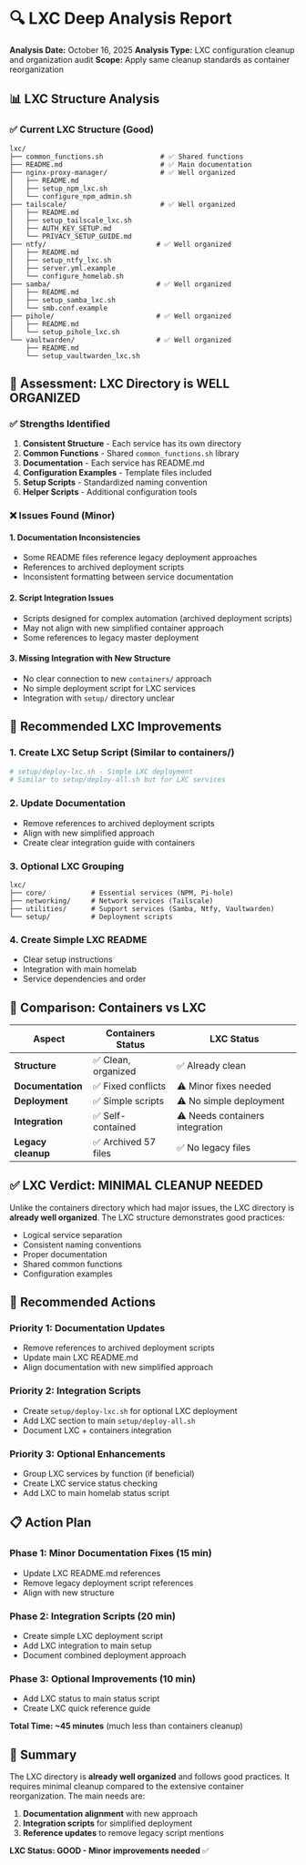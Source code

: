 # 🔍 LXC Deep Analysis Report

**Analysis Date:** October 16, 2025
**Analysis Type:** LXC configuration cleanup and organization audit
**Scope:** Apply same cleanup standards as container reorganization

## 📊 **LXC Structure Analysis**

### ✅ **Current LXC Structure (Good)**
```
lxc/
├── common_functions.sh              # ✅ Shared functions
├── README.md                        # ✅ Main documentation
├── nginx-proxy-manager/             # ✅ Well organized
│   ├── README.md
│   ├── setup_npm_lxc.sh
│   └── configure_npm_admin.sh
├── tailscale/                       # ✅ Well organized
│   ├── README.md
│   ├── setup_tailscale_lxc.sh
│   ├── AUTH_KEY_SETUP.md
│   └── PRIVACY_SETUP_GUIDE.md
├── ntfy/                           # ✅ Well organized
│   ├── README.md
│   ├── setup_ntfy_lxc.sh
│   ├── server.yml.example
│   └── configure_homelab.sh
├── samba/                          # ✅ Well organized
│   ├── README.md
│   ├── setup_samba_lxc.sh
│   └── smb.conf.example
├── pihole/                         # ✅ Well organized
│   ├── README.md
│   └── setup_pihole_lxc.sh
└── vaultwarden/                    # ✅ Well organized
    ├── README.md
    └── setup_vaultwarden_lxc.sh
```

## 🎯 **Assessment: LXC Directory is WELL ORGANIZED**

### ✅ **Strengths Identified**

1. **Consistent Structure** - Each service has its own directory
2. **Common Functions** - Shared `common_functions.sh` library
3. **Documentation** - Each service has README.md
4. **Configuration Examples** - Template files included
5. **Setup Scripts** - Standardized naming convention
6. **Helper Scripts** - Additional configuration tools

### ❌ **Issues Found (Minor)**

#### **1. Documentation Inconsistencies**
- Some README files reference legacy deployment approaches
- References to archived deployment scripts
- Inconsistent formatting between service documentation

#### **2. Script Integration Issues**
- Scripts designed for complex automation (archived deployment scripts)
- May not align with new simplified container approach
- Some references to legacy master deployment

#### **3. Missing Integration with New Structure**
- No clear connection to new `containers/` approach
- No simple deployment script for LXC services
- Integration with `setup/` directory unclear

## 🔧 **Recommended LXC Improvements**

### **1. Create LXC Setup Script (Similar to containers/)**
```bash
# setup/deploy-lxc.sh - Simple LXC deployment
# Similar to setup/deploy-all.sh but for LXC services
```

### **2. Update Documentation**
- Remove references to archived deployment scripts
- Align with new simplified approach
- Create clear integration guide with containers

### **3. Optional LXC Grouping**
```
lxc/
├── core/           # Essential services (NPM, Pi-hole)
├── networking/     # Network services (Tailscale)
├── utilities/      # Support services (Samba, Ntfy, Vaultwarden)
└── setup/          # Deployment scripts
```

### **4. Create Simple LXC README**
- Clear setup instructions
- Integration with main homelab
- Service dependencies and order

## 🎯 **Comparison: Containers vs LXC**

| Aspect | Containers Status | LXC Status |
|--------|------------------|------------|
| **Structure** | ✅ Clean, organized | ✅ Already clean |
| **Documentation** | ✅ Fixed conflicts | ⚠️ Minor fixes needed |
| **Deployment** | ✅ Simple scripts | ⚠️ No simple deployment |
| **Integration** | ✅ Self-contained | ⚠️ Needs containers integration |
| **Legacy cleanup** | ✅ Archived 57 files | ✅ No legacy files |

## ✅ **LXC Verdict: MINIMAL CLEANUP NEEDED**

Unlike the containers directory which had major issues, the LXC directory is **already well organized**. The LXC structure demonstrates good practices:

- Logical service separation
- Consistent naming conventions
- Proper documentation
- Shared common functions
- Configuration examples

## 🔄 **Recommended Actions**

### **Priority 1: Documentation Updates**
- Remove references to archived deployment scripts
- Update main LXC README.md
- Align documentation with new simplified approach

### **Priority 2: Integration Scripts**
- Create `setup/deploy-lxc.sh` for optional LXC deployment
- Add LXC section to main `setup/deploy-all.sh`
- Document LXC + containers integration

### **Priority 3: Optional Enhancements**
- Group LXC services by function (if beneficial)
- Create LXC service status checking
- Add LXC to main homelab status script

## 📋 **Action Plan**

### **Phase 1: Minor Documentation Fixes (15 min)**
- Update LXC README.md references
- Remove legacy deployment script references
- Align with new structure

### **Phase 2: Integration Scripts (20 min)**
- Create simple LXC deployment script
- Add LXC integration to main setup
- Document combined deployment approach

### **Phase 3: Optional Improvements (10 min)**
- Add LXC status to main status script
- Create LXC quick reference guide

**Total Time: ~45 minutes** (much less than containers cleanup)

## 🎉 **Summary**

The LXC directory is **already well organized** and follows good practices. It requires minimal cleanup compared to the extensive container reorganization. The main needs are:

1. **Documentation alignment** with new approach
2. **Integration scripts** for simplified deployment
3. **Reference updates** to remove legacy script mentions

**LXC Status: GOOD - Minor improvements needed** ✅
